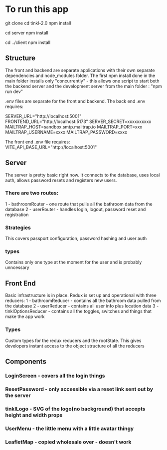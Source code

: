 # To run this app

git clone
cd tinkl-2.0
npm install

cd server
npm install

cd ../client
npm install

## Structure
The front and backend are separate applications with their own separate dependencies and node_modules folder. 
The first npm install done in the main folder installs only "concurrently" - this allows one script to start 
both the backend server and the development server from the main folder : "npm run dev"

.env files are separate for the front and backend. The back end .env requires:

SERVER_URL="http://localhost:5001"
FRONTEND_URL="http://localhost:5173"
SERVER_SECRET=xxxxxxxxxx
MAILTRAP_HOST=sandbox.smtp.mailtrap.io
MAILTRAP_PORT=xxx
MAILTRAP_USERNAME=xxxx
MAILTRAP_PASSWORD=xxxx

The front end .env file requires:
VITE_API_BASE_URL="http://localhost:5001"

## Server
The server is pretty basic right now. It connects to the database, uses local auth, allows password resets and registers new users. 

### There are two routes:
1 - bathroomRouter - one route that pulls all the bathroom data from the database
2 - userRouter - handles login, logout, password reset and registration

### Strategies
This covers passport configuration, password hashing and user auth

### types
Contains only one type at the moment for the user and is probably unncessary

## Front End
Basic infrastructure is in place. Redux is set up and operational with three reducers: 
1 - bathroomReducer - contains all the bathroom data pulled from the database
2 - userReducer - contains all user info plus location data
3 - tinklOptionsReducer - contains all the toggles, switches and things that make the app work

### Types
Custom types for the redux reducers and the rootState. This gives developers instant access to the object structure of all the reducers

## Components

### LoginScreen - covers all the login things
### ResetPassword - only accessible via a reset link sent out by the server
### tinklLogo - SVG of the logo(no background) that accepts height and width props
### UserMenu - the little menu with a little avatar thingy
### LeafletMap - copied wholesale over - doesn't work 